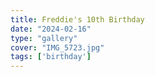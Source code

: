 ```yaml
---
title: Freddie's 10th Birthday
date: "2024-02-16"
type: "gallery"
cover: "IMG_5723.jpg"
tags: ['birthday']
---
```

